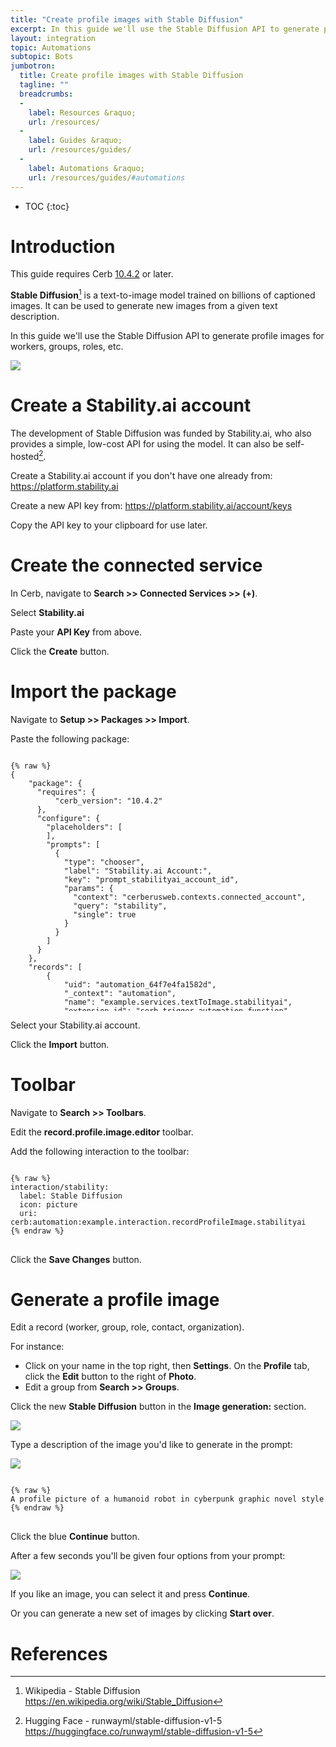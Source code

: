 ```yaml
---
title: "Create profile images with Stable Diffusion"
excerpt: In this guide we'll use the Stable Diffusion API to generate profile images for workers, groups, roles, etc.
layout: integration
topic: Automations
subtopic: Bots
jumbotron:
  title: Create profile images with Stable Diffusion
  tagline: ""
  breadcrumbs:
  -
    label: Resources &raquo;
    url: /resources/
  -
    label: Guides &raquo;
    url: /resources/guides/
  -
    label: Automations &raquo;
    url: /resources/guides/#automations
---
```


* TOC
{:toc}

# Introduction

<div class="cerb-box note"><p>This guide requires Cerb <a href="/releases/10.4.2/">10.4.2</a> or later.</p></div>

**Stable Diffusion**[^stable-diffusion] is a text-to-image model trained on billions of captioned images. It can be used to generate new images from a given text description.

In this guide we'll use the Stable Diffusion API to generate profile images for workers, groups, roles, etc.

<div class="cerb-screenshot">
<img src="/assets/images/guides/automations/stable-diffusion-images/ai-profile-editor.png" class="screenshot">
</div>

# Create a Stability.ai account

The development of Stable Diffusion was funded by Stability.ai, who also provides a simple, low-cost API for using the model. It can also be self-hosted[^self-hosted].

Create a Stability.ai account if you don't have one already from: <https://platform.stability.ai>

Create a new API key from: <https://platform.stability.ai/account/keys>

Copy the API key to your clipboard for use later.

# Create the connected service

In Cerb, navigate to **Search >> Connected Services >> (+)**.

Select **Stability.ai**

Paste your **API Key** from above.

Click the **Create** button.

# Import the package

Navigate to **Setup >> Packages >> Import**.

Paste the following package:

<pre style="max-height:29.5em;">
<code class="language-json">
{% raw %}
{
    "package": {
      "requires": {
          "cerb_version": "10.4.2"
      },
      "configure": {
        "placeholders": [
        ],
        "prompts": [
          {
            "type": "chooser",
            "label": "Stability.ai Account:",
            "key": "prompt_stabilityai_account_id",
            "params": {
              "context": "cerberusweb.contexts.connected_account",
              "query": "stability",
              "single": true
            }
          }
        ]
      }
    },
    "records": [
        {
            "uid": "automation_64f7e4fa1582d",
            "_context": "automation",
            "name": "example.services.textToImage.stabilityai",
            "extension_id": "cerb.trigger.automation.function",
            "description": "",
            "script": "inputs:\r\n  text/text:\r\n    required@bool: yes\r\n    type_options:\r\n      max_length@int: 1000\r\n      truncate@bool: yes\r\n  text/n:\r\n    type: number\r\n    default: 2\r\n\r\n# [TODO] `outputs:` interface (for functions)\r\n\r\nstart:\r\n  set:\r\n    engine_id: stable-diffusion-xl-beta-v2-2-2\r\n  \r\n  http.request/openai:\r\n    output: http_response\r\n    inputs:\r\n      method: POST\r\n      url: https://api.stability.ai/v1/generation/{{engine_id}}/text-to-image\r\n      authentication: cerb:connected_account:{{{prompt_stabilityai_account_uri}}}\r\n      headers:\r\n        Content-Type: application/json\r\n        Accept: application/json\r\n      body:\r\n        text_prompts:\r\n          0:\r\n            text@key: inputs:text\r\n            weight@int: 1\r\n        samples@key,int: inputs:n\r\n        width@int: 320\r\n        height@int: 320\r\n        steps@int: 30\r\n        seed@int: 0\r\n        cfg_scale@int: 7\r\n        #style: 3d-model analog-film anime cinematic comic-book digital-art enhance fantasy-art isometric line-art low-poly modeling-compound neon-punk origami photographic pixel-art tile-texture\r\n    on_success:\r\n      set:\r\n        http_response@key,json: http_response:body\r\n        image_urls@list:\r\n      repeat:\r\n        each@csv: {{http_response.artifacts|keys|join(',')}}\r\n        as: artifact_id\r\n        do:\r\n          file.write:\r\n            output: fp_writer\r\n            inputs:\r\n              mime_type: image/png\r\n              expires@date: +1 hour\r\n              content:\r\n                text@key,base64: http_response:artifacts:{{artifact_id}}:base64\r\n            on_success:\r\n              var.set:\r\n                inputs:\r\n                  key: image_urls:{{image_urls|length}}\r\n                  value:\r\n                    url: {{cerb_url('c=ui&a=image&token=' ~ fp_writer.uri|split(':')|last)}}\r\n  \r\n  var.unset:\r\n    inputs:\r\n      key@csv: http_response, fp_writer\r\n  \r\n  return:\r\n    images@key: image_urls ",
            "policy_kata": "commands:\r\n  http.request:\r\n    deny/url@bool: {{inputs.url is not pattern ('https://api.stability.ai/v1/generation/*/text-to-image')}}\r\n    allow@bool: yes\r\n  file.write:\r\n    allow@bool: yes\r\n    ",
            "created_at": 1693967610,
            "updated_at": 1693967610
        },
        {
            "uid": "automation_64f7e4e7a08cf",
            "_context": "automation",
            "name": "example.interaction.recordProfileImage.stabilityai",
            "extension_id": "cerb.trigger.interaction.worker",
            "description": "",
            "script": "start:\r\n  await/prompt:\r\n    form:\r\n      title: AI Image Generator\r\n      elements:\r\n        textarea/prompt_text:\r\n          label: Prompt:\r\n          required@bool: yes\r\n          max_length@int: 1000\r\n          truncate@bool: yes\r\n          placeholder: A profile picture of an android tech worker in cyberpunk graphic novel style\r\n  \r\n  function:\r\n    uri: cerb:automation:example.services.textToImage.stabilityai\r\n    output: result\r\n    inputs:\r\n      text@key: prompt_text\r\n      n: 4\r\n  \r\n  await/preview:\r\n    form:\r\n      elements:\r\n        say:\r\n          content@text:\r\n            {{prompt_text}}\r\n            ---------------\r\n        sheet/prompt_image:\r\n          required@bool: yes\r\n          data@key: result:images \r\n          limit: 5\r\n          schema:\r\n            layout:\r\n              headings@bool: no\r\n              paging@bool: no\r\n              filtering@bool: no\r\n              style: grid\r\n            columns:\r\n              selection/__index:\r\n                params:\r\n                  mode: single\r\n              text/image:\r\n                params:\r\n                  value_template@raw:\r\n                    <img src=\"{{url}}\" style=\"width:256px;height:auto;\">\r\n  \r\n  return:\r\n    image:\r\n      url: {{result.images[prompt_image].url}}",
            "policy_kata": "commands:\r\n  function:\r\n    deny/uri@bool: {{uri != 'cerb:automation:example.services.textToImage.stabilityai'}}\r\n    allow@bool: yes",
            "created_at": 1693967591,
            "updated_at": 1693967591
        }
    ]
}
{% endraw %}
</code>
</pre>

Select your Stability.ai account.

Click the **Import** button.

# Toolbar

Navigate to **Search >> Toolbars**.

Edit the **record.profile.image.editor** toolbar.

Add the following interaction to the toolbar:

<pre>
<code class="language-cerb">
{% raw %}
interaction/stability:
  label: Stable Diffusion
  icon: picture
  uri: cerb:automation:example.interaction.recordProfileImage.stabilityai
{% endraw %}
</code>
</pre>

Click the **Save Changes** button.

# Generate a profile image

Edit a record (worker, group, role, contact, organization).

For instance:

* Click on your name in the top right, then **Settings**. On the **Profile** tab, click the **Edit** button to the right of **Photo**.
* Edit a group from **Search >> Groups**.

Click the new **Stable Diffusion** button in the **Image generation:** section.

<div class="cerb-screenshot">
<img src="/assets/images/guides/automations/stable-diffusion-images/image-editor.png" class="screenshot">
</div>

Type a description of the image you'd like to generate in the prompt:

<div class="cerb-screenshot">
<img src="/assets/images/guides/automations/stable-diffusion-images/ai-prompt.png" class="screenshot">
</div>

<pre>
<code class="language-text">
{% raw %}
A profile picture of a humanoid robot in cyberpunk graphic novel style
{% endraw %}
</code>
</pre>

Click the blue **Continue** button.

After a few seconds you'll be given four options from your prompt:

<div class="cerb-screenshot">
<img src="/assets/images/guides/automations/stable-diffusion-images/ai-results.png" class="screenshot">
</div>

If you like an image, you can select it and press **Continue**.

Or you can generate a new set of images by clicking **Start over**.

# References

[^stable-diffusion]: Wikipedia - Stable Diffusion <https://en.wikipedia.org/wiki/Stable_Diffusion>

[^self-hosted]: Hugging Face - runwayml/stable-diffusion-v1-5 <https://huggingface.co/runwayml/stable-diffusion-v1-5>